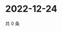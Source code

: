 # 2022-12-24

共 0 条

<!-- BEGIN WEIBO -->
<!-- 最后更新时间 Sat Dec 24 2022 19:10:23 GMT+0800 (China Standard Time) -->

<!-- END WEIBO -->
